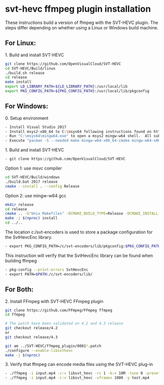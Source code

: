 # svt-hevc ffmpeg plugin installation

These instructions build a version of ffmpeg with the SVT-HEVC plugin.  The steps differ depending
on whether using a Linux or Windows build machine.

## For Linux:

1\. Build and install SVT-HEVC

``` bash
git clone https://github.com/OpenVisualCloud/SVT-HEVC
cd SVT-HEVC/Build/linux
./build.sh release
cd release
make install
export LD_LIBRARY_PATH=${LD_LIBRARY_PATH}:/usr/local/lib
export PKG_CONFIG_PATH=${PKG_CONFIG_PATH}:/usr/local/lib/pkgconfig
```
## For Windows:
0\. Setup environment
``` bash
- Install Visual Studio 2017
- Install msys2-x86_64 to C:\msys64 following instructions found on http://www.msys2.org/
- Run "C:\msys64\mingw64.exe" to open a msys2 mingw-w64 shell.  All subsequent build steps should be done in this shell.
- Execute "pacman -S --needed make mingw-w64-x86_64-cmake mingw-w64-x86_64-gcc mingw-w64-x86_64-yasm mingw-w64-x86_64-SDL2 perl diffutils pkg-config git tar" in the console
```
1\. Build and install SVT-HEVC
``` bash
- git clone https://github.com/OpenVisualCloud/SVT-HEVC
```
Option 1: use msvc compiler
``` bash
cd SVT-HEVC/Build/windows
./build.bat 2017 release
cmake --install . --config Release
```
Option 2: use mingw-w64 gcc
``` bash
mkdir release
cd release
cmake .. -G"Unix Makefiles" -DCMAKE_BUILD_TYPE=Release -DCMAKE_INSTALL_PREFIX=C:/svt-encoders -DBUILD_SHARED_LIBS=off
make -j $(nproc) install
cd ../..
```
The location c:/svt-encoders is used to store a package configuration for the SvtHevcEnc library.
``` bash
- export PKG_CONFIG_PATH=/c/svt-encoders/lib/pkgconfig:$PKG_CONFIG_PATH
```
This instruction will verify that the SvtHevcEnc library can be found when building ffmpeg
``` bash
- pkg-config --print-errors SvtHevcEnc
- export PATH=$PATH:/c/svt-encoders/lib/
```
## For Both:
2\. Install FFmpeg with SVT-HEVC FFmpeg plugin
``` bash
git clone https://github.com/FFmpeg/FFmpeg ffmpeg
cd ffmpeg

# The patch have been validated on 4.2 and 4.3 release
git checkout release/4.2
or 
git checkout release/4.3

git am ../SVT-HEVC/ffmpeg_plugin/0001*.patch
./configure --enable-libsvthevc
make -j $(nproc)
```
3\. Verify that ffmpeg can encode media files using the SVT-HEVC plug-in
``` bash
- ./ffmpeg -i input.mp4 -c:v libsvt_hevc -rc 1 -b:v 10M -tune 0 -preset 9 -y test.265
- ./ffmpeg -i input.mp4 -c:v libsvt_hevc -vframes 1000 -y test.mp4
```

